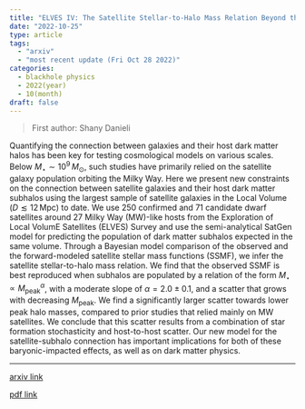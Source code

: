 ```yaml
---
title: "ELVES IV: The Satellite Stellar-to-Halo Mass Relation Beyond the Milky-Way"
date: "2022-10-25"
type: article
tags:
  - "arxiv"
  - "most recent update (Fri Oct 28 2022)"
categories:
  - blackhole physics
  - 2022(year)
  - 10(month)
draft: false
---
```


> First author: Shany Danieli

 Quantifying the connection between galaxies and their host dark matter halos
has been key for testing cosmological models on various scales. Below $M_\star
\sim 10^9\,M_\odot$, such studies have primarily relied on the satellite galaxy
population orbiting the Milky Way. Here we present new constraints on the
connection between satellite galaxies and their host dark matter subhalos using
the largest sample of satellite galaxies in the Local Volume ($D \lesssim
12\,\mathrm{Mpc}$) to date. We use $250$ confirmed and $71$ candidate dwarf
satellites around 27 Milky Way (MW)-like hosts from the Exploration of Local
VolumE Satellites (ELVES) Survey and use the semi-analytical SatGen model for
predicting the population of dark matter subhalos expected in the same volume.
Through a Bayesian model comparison of the observed and the forward-modeled
satellite stellar mass functions (SSMF), we infer the satellite stellar-to-halo
mass relation. We find that the observed SSMF is best reproduced when subhalos
are populated by a relation of the form $M_\star \propto
M^\alpha_\mathrm{peak}$, with a moderate slope of $\alpha=2.0 \pm 0.1$, and a
scatter that grows with decreasing $M_\mathrm{peak}$. We find a significantly
larger scatter towards lower peak halo masses, compared to prior studies that
relied mainly on MW satellites. We conclude that this scatter results from a
combination of star formation stochasticity and host-to-host scatter. Our new
model for the satellite-subhalo connection has important implications for both
of these baryonic-impacted effects, as well as on dark matter physics.

---
[arxiv link](http://arxiv.org/abs/2210.14233v1)

[pdf link](http://arxiv.org/pdf/2210.14233v1)